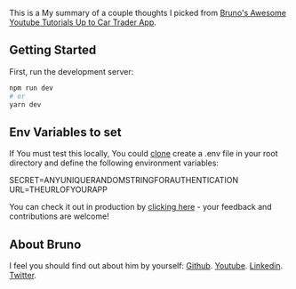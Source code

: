 This is a My summary of a couple thoughts I picked from [Bruno's Awesome Youtube Tutorials Up to Car Trader App](https://www.youtube.com/watch?v=7J4iL1HDshQ&list=PLYSZyzpwBEWSQsrukurP09ksi49H9Yj40&index=1).

## Getting Started

First, run the development server:

```bash
npm run dev
# or
yarn dev
```


## Env Variables to set

If You must test this locally, You could [clone](https://github.com/jermsam/my-summary-fro-bruno-antunes-series.git) create a .env file in your root directory and define the following environment variables:

SECRET=ANYUNIQUERANDOMSTRINGFORAUTHENTICATION
URL=THEURLOFYOURAPP

You can check it out in production by [clicking here](https://cartraderapp.herokuapp.com) - your feedback and contributions are welcome!

## About Bruno
I feel you should find out about him by yourself:
 [Github](https://github.com/bmvantunes).
[Youtube](https://www.youtube.com/channel/UCyU0mNYdX9EHY7rc5yucIZA).
[Linkedin](https://www.linkedin.com/in/bmvantunes/).
[Twitter](https://twitter.com/bmvantunes).
